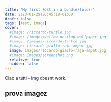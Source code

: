 ```yaml
---
title: "My first Post in a bundle/folder"
date: 2023-01-29T20:45:18+01:00
draft: false
tags: [test, image]
cover:
  #image: /riccardo-turtle.jpg
  #image: /images/yellow-desktop-wallpaper.jpg
  #image: /imagez/riccardo-turtle.jpg
  #image: riccardo-giallo-raja-ampat.jpg
  image: images/riccardo-giallo-raja-ampat.jpg
  #image: images/screenshot.png
  relative: true
  hidden: false
---
```

Ciao a tutti - img doesnt work..

## prova imagez

<!-- ![riccardo-turtle](/imagez/riccardo-turtle.jpg) -->
